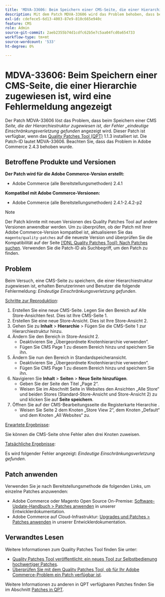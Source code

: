 ```yaml
---
title: 'MDVA-33606: Beim Speichern einer CMS-Seite, die einer Hierarchie zugewiesen ist, wird eine Fehlermeldung angezeigt'
description: Mit dem Patch MDVA-33606 wird das Problem behoben, dass beim Speichern einer CMS-Seite, die der Hierarchiestruktur zugewiesen ist, der Fehler *Eindeutige Einschränkungsverletzung gefunden* angezeigt wird. Dieser Patch ist verfügbar, wenn das [Quality Patches Tool (QPT)](/help/announcements/adobe-commerce-announcements/magento-quality-patches-released-new-tool-to-self-serve-quality-patches.md) 1.1.3 installiert ist. Die Patch-ID lautet MDVA-33606. Beachten Sie, dass das Problem in Adobe Commerce 2.4.3 behoben wurde.
exl-id: cdefece5-6d13-4003-87e9-810c665e940c
feature: CMS
role: Admin
source-git-commit: 2aeb2355b74d1cdfc62b5e7c5aa04fcd0a654733
workflow-type: tm+mt
source-wordcount: '533'
ht-degree: 0%

---
```


# MDVA-33606: Beim Speichern einer CMS-Seite, die einer Hierarchie zugewiesen ist, wird eine Fehlermeldung angezeigt

Der Patch MDVA-33606 löst das Problem, dass beim Speichern einer CMS *Seite, die der Hierarchiestruktur zugewiesen ist, der Fehler „eindeutige Einschränkungsverletzung gefunden* angezeigt wird. Dieser Patch ist verfügbar, wenn das [Quality Patches Tool (QPT)](/help/announcements/adobe-commerce-announcements/magento-quality-patches-released-new-tool-to-self-serve-quality-patches.md) 1.1.3 installiert ist. Die Patch-ID lautet MDVA-33606. Beachten Sie, dass das Problem in Adobe Commerce 2.4.3 behoben wurde.

## Betroffene Produkte und Versionen

**Der Patch wird für die Adobe Commerce-Version erstellt:**

* Adobe Commerce (alle Bereitstellungsmethoden) 2.4.1

**Kompatibel mit Adobe Commerce-Versionen:**

* Adobe Commerce (alle Bereitstellungsmethoden) 2.4.1-2.4.2-p2

>[!NOTE]
>
>Der Patch könnte mit neuen Versionen des Quality Patches Tool auf andere Versionen anwendbar werden. Um zu überprüfen, ob der Patch mit Ihrer Adobe Commerce-Version kompatibel ist, aktualisieren Sie das `magento/quality-patches` auf die neueste Version und überprüfen Sie die Kompatibilität auf der Seite [[!DNL Quality Patches Tool]: Nach Patches suchen](https://experienceleague.adobe.com/tools/commerce-quality-patches/index.html). Verwenden Sie die Patch-ID als Suchbegriff, um den Patch zu finden.

## Problem

Beim Versuch, eine CMS-Seite zu speichern, die einer Hierarchiestruktur zugewiesen ist, erhalten Benutzerinnen und Benutzer die folgende Fehlermeldung: *Eindeutige Einschränkungsverletzung gefunden*.

<u>Schritte zur Reproduktion</u>:

1. Erstellen Sie eine neue CMS-Seite. Legen Sie den Bereich auf Alle Store-Ansichten fest. Dies ist Ihre CMS-Seite 1.
1. Erstellen Sie eine neue Store-Ansicht. Dies ist Ihre Store-Ansicht 2.
1. Gehen Sie zu **Inhalt** > **Hierarchie** > Fügen Sie die CMS-Seite 1 zur Hierarchiestruktur hinzu.
1. Ändern Sie den Bereich in Store-Ansicht 2.
   * Deaktivieren Sie „Übergeordnete Knotenhierarchie verwenden“.
   * Fügen Sie CMS Page 1 zu diesem Bereich hinzu und speichern Sie ihn.
1. Ändern Sie nun den Bereich in Standardspeicheransicht.
   * Deaktivieren Sie „Übergeordnete Knotenhierarchie verwenden“.
   * Fügen Sie CMS Page 1 zu diesem Bereich hinzu und speichern Sie ihn.
1. Navigieren Sie **Inhalt** > **Seiten** > **Neue Seite hinzufügen**.
   * Geben Sie der Seite den Titel „Page 2“.
   * Weisen Sie im Abschnitt Seite in Websites den Ansichten „Alle Store“ und beiden Stores (Standard-Store-Ansicht und Store-Ansicht 2) zu und klicken Sie auf **Seite speichern**.
1. Öffnen Sie auf der CMS-Bearbeitungsseite die Registerkarte Hierarchie .
   * Weisen Sie Seite 2 dem Knoten „Store View 2“, dem Knoten „Default“ und dem Knoten „All Websites“ zu.

<u>Erwartete Ergebnisse</u>:

Sie können die CMS-Seite ohne Fehler allen drei Knoten zuweisen.

<u>Tatsächliche Ergebnisse</u>:

Es wird folgender Fehler angezeigt: *Eindeutige Einschränkungsverletzung gefunden*.

## Patch anwenden

Verwenden Sie je nach Bereitstellungsmethode die folgenden Links, um einzelne Patches anzuwenden:

* Adobe Commerce oder Magento Open Source On-Premise: [Software-Update-Handbuch > Patches anwenden](https://experienceleague.adobe.com/en/docs/commerce-operations/tools/quality-patches-tool/usage) in unserer Entwicklerdokumentation.
* Adobe Commerce auf Cloud-Infrastruktur: [Upgrades und Patches > Patches anwenden](https://experienceleague.adobe.com/en/docs/commerce-cloud-service/user-guide/develop/upgrade/apply-patches) in unserer Entwicklerdokumentation.

## Verwandtes Lesen

Weitere Informationen zum Quality Patches Tool finden Sie unter:

* [Quality Patches Tool veröffentlicht: ein neues Tool zur Selbstbedienung hochwertiger Patches](/help/announcements/adobe-commerce-announcements/magento-quality-patches-released-new-tool-to-self-serve-quality-patches.md).
* [Überprüfen Sie mit dem Quality Patches Tool, ob für Ihr Adobe Commerce-Problem ein Patch verfügbar ist](/help/support-tools/patches-available-in-qpt-tool/check-patch-for-magento-issue-with-magento-quality-patches.md).

Weitere Informationen zu anderen in QPT verfügbaren Patches finden Sie im Abschnitt [Patches in QPT](https://support.magento.com/hc/en-us/sections/360010506631-Patches-available-in-MQP-tool-).
